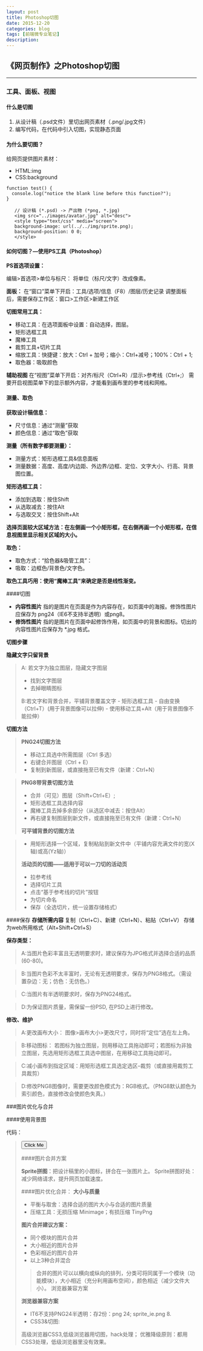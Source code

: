 ```yaml
---
layout: post
title: Photoshop切图
date: 2015-12-20
categories: blog
tags: [前端微专业笔记]
description: 
---
```


## 《网页制作》之Photoshop切图
----------

### 工具、面板、视图

#### 什么是切图

 1. 从设计稿（.psd文件）里切出网页素材（.png/.jpg文件）
 2. 编写代码，在代码中引入切图，实现静态页面

#### 为什么要切图？
给网页提供图片素材：

 - HTML:img 
 - CSS:background


```
function test() {
  console.log("notice the blank line before this function?");
}
``` 




```
   // 设计稿 (*.psd) -> 产出物 (*png, *.jpg)
   <img src="../images/avatar.jpg" alt="desc">
   <style type="text/css" media="screen">
   background-image: url(../../img/sprite.png);
   background-position: 0 0;
   </style>
```





#### 如何切图？—使用PS工具（Photoshop）

**PS首选项设置：**

编辑>首选项>单位与标尺： 将单位（标尺/文字）改成像素。

**面板：**
在“窗口”菜单下开启：工具/选项/信息（F8）/图层/历史记录
调整面板后，需要保存工作区：窗口>工作区>新建工作区

**切图常用工具：**

 - 移动工具：在选项面板中设置：自动选择，图层。
 - 矩形选框工具
 - 魔棒工具
 - 裁剪工具+切片工具
 - 缩放工具：快捷键：放大：Ctrl + 加号；缩小：Ctrl+减号；100%：Ctrl + 1;
 - 取色器：吸取颜色

**辅助视图**
在“视图”菜单下开启：对齐/标尺（Ctrl+R）/显示>参考线（Ctrl+;）
需要开启视图菜单下的显示额外内容，才能看到画布里的参考线和网格。

#### 测量、取色
**获取设计稿信息：**

 - 尺寸信息：通过“测量”获取
 - 颜色信息：通过“取色”获取
 
**测量（所有数字都要测量）：**

 - 测量方式：矩形选框工具&信息面板
 - 测量数据：高度、高度/内边距、外边界/边框、定位、文字大小、行高、背景图位置。

**矩形选框工具：**

 - 添加到选取：按住Shift
 - 从选取减去：按住Alt
 - 与选取交叉：按住Shift+Alt

**选择页面较大区域方法：在左侧画一个小矩形框，在右侧再画一个小矩形框，在信息视图里显示相关区域的大小。**

**取色：**

 - 取色方式：“拾色器&吸管工具”：
 - 吸取：边框色/背景色/文字色。

**取色工具巧用：使用“魔棒工具”来确定是否是线性渐变。**

####切图

 - **内容性图片** 指的是图片在页面是作为内容存在，如页面中的海报。修饰性图片应保存为 png24（IE6不支持半透明）或png8。
 - **修饰性图片** 指的是图片在页面中起修饰作用，如页面中的背景和图标。切出的内容性图片应保存为 *.jpg 格式。

**切图步骤**

**隐藏文字只留背景**


> A: 若文字为独立图层，隐藏文字图层
>  - 找到文字图层
>  - 去掉眼睛图标
> 
> B:若文字和背景合并，平铺背景覆盖文字 
    - 矩形选框工具
    - 自由变换（Ctrl+T）(用于背景图像可以拉伸)
    - 使用移动工具+Alt（用于背景图像不能拉伸）
>  

**切图方法**


> **PNG24切图方法**
> 
>  - 移动工具选中所需图层（Ctrl 多选） 
>  - 右键合并图层（Ctrl + E）
>  - 复制到新图层，或直接拖至已有文件（新建：Ctrl+N）

> 
> **PNG8带背景切图方法**
> 
>  - 合并（可见）图层（Shift+Ctrl+E）; 
>  - 矩形选框工具选择内容
>  - 魔棒工具去掉多余部分（从选区中减去：按住Alt）
>  - 再右键复制图层到新文件，或直接拖至已有文件（新建：Ctrl+N）
> 
> **可平铺背景的切图方法** 

> - 用矩形选择一个区域，复制粘贴到新文件中（平铺内容充满文件的宽(X轴)或高(Yz轴)）
> 
> **活动页的切图——适用于可以一刀切的活动页**
> 
>  - 拉参考线 
>  - 选择切片工具 
>  - 点击“基于参考线的切片”按钮 
>  - 为切片命名 
>  - 保存（全选切片，统一设置存储格式）

####保存
**存储所需内容**
复制（Ctrl+C）、新建（Ctrl+N）、粘贴（Ctrl+V）
存储为web所用格式（Alt+Shift+Ctrl+S）

**保存类型：**

> A:当图片色彩丰富且无透明要求时，建议保存为JPG格式并选择合适的品质(60-80)。

> B:当图片色彩不太丰富时，无论有无透明要求，保存为PNG8格式。（需设置杂边：无；仿色：无仿色。）

> C:当图片有半透明要求时，保存为PNG24格式。

> D:为保证图片质量，需保留一份PSD, 在PSD上进行修改。

**修改、维护**

> A:更改画布大小： 图像>画布大小>更改尺寸，同时将“定位”选在左上角。

> B:移动图标： 若图标为独立图层，则用移动工具拖动即可；若图标为非独立图层，先选用矩形选框工具选中图层，在用移动工具拖动即可。

> C:减小画布到指定区域：用矩形选框工具选定选区–裁剪（或直接用裁剪工具裁剪）

> D:修改PNG8图像时，需要更改颜色模式为：RGB格式。（PNG8默认颜色为索引颜色，直接修改会使颜色失真。）

###图片优化与合并

####使用背景图

代码：

> 
> <button type="button" class="btn-default">Click Me</button>
> <style type="text/css" media="screen">
.btn-default {
 background: url(image/btn.png) no-repeat 0 0;
}
.btn-default-alt {
background: url(image/sprite.png) no-repeat 0 -50px;
}
</style>
> 

####图片合并方案

**Sprite拼图**：把设计稿里的小图标，拼合在一张图片上。
Sprite拼图好处：减少网络请求，提升网页加载速度。

####图片优化合并：
**大小与质量**

 - 平衡与取舍：选择合适的图片大小与合适的图片质量
 - 压缩工具：无损压缩 Minimage；有损压缩 TinyPng

**图片合并建议方案：**

 - 同个模块的图片合并 
 - 大小相近的图片合并 
 - 色彩相近的图片合并 
 - 以上3种合并混合

> 合并的图片可以以横向或纵向的排列，分类可将同属于一个模块（功能模块），大小相近（充分利用画布空间），颜色相近（减少文件大小）。
> 浏览器兼容方案

**浏览器兼容方案**

 - IT6不支持PNG24半透明：存2份：png 24; sprite_ie.png 8. 
 - CSS3&切图:

高级浏览器CSS3,低级浏览器用切图，hack处理；
优雅降级原则：都用CSS3处理，低级浏览器里没有效果。
